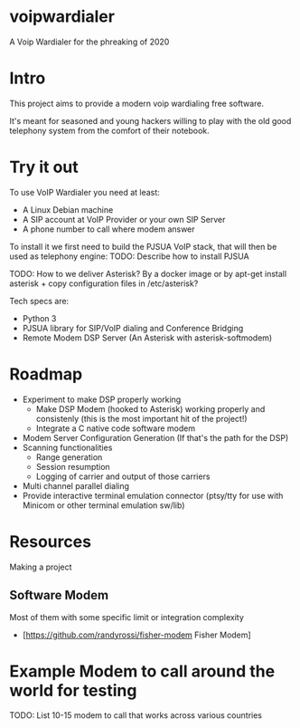 # voipwardialer
A Voip Wardialer for the phreaking of 2020

# Intro
This project aims to provide a modern voip wardialing free software.

It's meant for seasoned and young hackers willing to play with the old good telephony system from the comfort of their notebook.

# Try it out

To use VoIP Wardialer you need at least:
* A Linux Debian machine
* A SIP account at VoIP Provider or your own SIP Server
* A phone number to call where modem answer

To install it we first need to build the PJSUA VoIP stack, that will then be used as telephony engine:
TODO: Describe how to install PJSUA


TODO: How to we deliver Asterisk? By a docker image or by apt-get install asterisk + copy configuration files in /etc/asterisk?

Tech specs are:
* Python 3
* PJSUA library for SIP/VoIP dialing and Conference Bridging
* Remote Modem DSP Server (An Asterisk with asterisk-softmodem)



# Roadmap
* Experiment to make DSP properly working
  * Make DSP Modem (hooked to Asterisk) working properly and consistenly (this is the most important hit of the project!)
  * Integrate a C native code software modem
* Modem Server Configuration Generation (If that's the path for the DSP)
* Scanning functionalities 
  * Range generation
  * Session resumption
  * Logging of carrier and output of those carriers
* Multi channel parallel dialing
* Provide interactive terminal emulation connector (ptsy/tty for use with Minicom or other terminal emulation sw/lib)


# Resources
Making a project

## Software Modem
Most of them with some specific limit or integration complexity
* [https://github.com/randyrossi/fisher-modem Fisher Modem]

# Example Modem to call around the world for testing
TODO: List 10-15 modem to call that works across various countries
